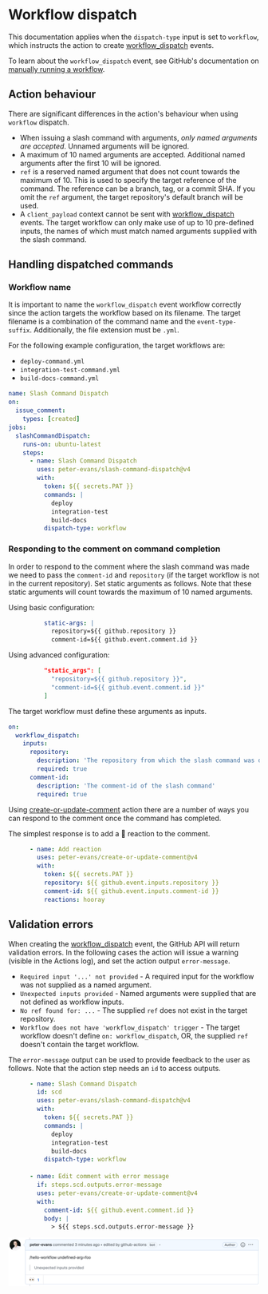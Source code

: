 # Workflow dispatch

This documentation applies when the `dispatch-type` input is set to `workflow`, which instructs the action to create [workflow_dispatch](https://docs.github.com/en/actions/reference/events-that-trigger-workflows#workflow_dispatch) events.

To learn about the `workflow_dispatch` event, see GitHub's documentation on [manually running a workflow](https://docs.github.com/en/actions/configuring-and-managing-workflows/configuring-a-workflow#manually-running-a-workflow).

## Action behaviour

There are significant differences in the action's behaviour when using `workflow` dispatch.

- When issuing a slash command with arguments, *only named arguments are accepted*. Unnamed arguments will be ignored.
- A maximum of 10 named arguments are accepted. Additional named arguments after the first 10 will be ignored.
- `ref` is a reserved named argument that does not count towards the maximum of 10. This is used to specify the target reference of the command. The reference can be a branch, tag, or a commit SHA. If you omit the `ref` argument, the target repository's default branch will be used.
- A `client_payload` context cannot be sent with [workflow_dispatch](https://docs.github.com/en/actions/reference/events-that-trigger-workflows#workflow_dispatch) events. The target workflow can only make use of up to 10 pre-defined inputs, the names of which must match named arguments supplied with the slash command.

## Handling dispatched commands

### Workflow name

It is important to name the `workflow_dispatch` event workflow correctly since the action targets the workflow based on its filename.
The target filename is a combination of the command name and the `event-type-suffix`.
Additionally, the file extension must be `.yml`.

For the following example configuration, the target workflows are:
- `deploy-command.yml`
- `integration-test-command.yml`
- `build-docs-command.yml`

```yml
name: Slash Command Dispatch
on:
  issue_comment:
    types: [created]
jobs:
  slashCommandDispatch:
    runs-on: ubuntu-latest
    steps:
      - name: Slash Command Dispatch
        uses: peter-evans/slash-command-dispatch@v4
        with:
          token: ${{ secrets.PAT }}
          commands: |
            deploy
            integration-test
            build-docs
          dispatch-type: workflow
```

### Responding to the comment on command completion

In order to respond to the comment where the slash command was made we need to pass the `comment-id` and `repository` (if the target workflow is not in the current repository). Set static arguments as follows. Note that these static arguments will count towards the maximum of 10 named arguments.

Using basic configuration:
```yml
          static-args: |
            repository=${{ github.repository }}
            comment-id=${{ github.event.comment.id }}
```

Using advanced configuration:
```json
          "static_args": [
            "repository=${{ github.repository }}",
            "comment-id=${{ github.event.comment.id }}"
          ]
```

The target workflow must define these arguments as inputs.

```yml
on:
  workflow_dispatch:
    inputs:
      repository:
        description: 'The repository from which the slash command was dispatched'
        required: true
      comment-id:
        description: 'The comment-id of the slash command'
        required: true
```

Using [create-or-update-comment](https://github.com/peter-evans/create-or-update-comment) action there are a number of ways you can respond to the comment once the command has completed.

The simplest response is to add a :tada: reaction to the comment.

```yml
      - name: Add reaction
        uses: peter-evans/create-or-update-comment@v4
        with:
          token: ${{ secrets.PAT }}
          repository: ${{ github.event.inputs.repository }}
          comment-id: ${{ github.event.inputs.comment-id }}
          reactions: hooray
```

## Validation errors

When creating the [workflow_dispatch](https://docs.github.com/en/actions/reference/events-that-trigger-workflows#workflow_dispatch) event, the GitHub API will return validation errors. In the following cases the action will issue a warning (visible in the Actions log), and set the action output `error-message`.

- `Required input '...' not provided` - A required input for the workflow was not supplied as a named argument.
- `Unexpected inputs provided` - Named arguments were supplied that are not defined as workflow inputs.
- `No ref found for: ...` - The supplied `ref` does not exist in the target repository.
- `Workflow does not have 'workflow_dispatch' trigger` - The target workflow doesn't define `on: workflow_dispatch`, OR, the supplied `ref` doesn't contain the target workflow.

The `error-message` output can be used to provide feedback to the user as follows. Note that the action step needs an `id` to access outputs.

```yml
      - name: Slash Command Dispatch
        id: scd
        uses: peter-evans/slash-command-dispatch@v4
        with:
          token: ${{ secrets.PAT }}
          commands: |
            deploy
            integration-test
            build-docs
          dispatch-type: workflow

      - name: Edit comment with error message
        if: steps.scd.outputs.error-message
        uses: peter-evans/create-or-update-comment@v4
        with:
          comment-id: ${{ github.event.comment.id }}
          body: |
            > ${{ steps.scd.outputs.error-message }}
```

![Comment Parsing](assets/error-message-output.png)
